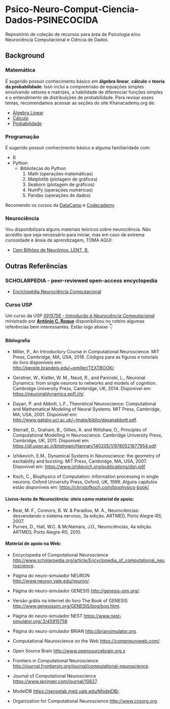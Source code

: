 # Psico-Neuro-Comput-Ciencia-Dados-PSINECOCIDA
Repositório de coleção de recursos para área de Psicologia e/ou Neurociência Computacional e Ciência de Dados

## Background
### Matemática
É sugerido possuir conhecimento básico em **álgebra linear**, **cálculo** e **teoria da probabilidade**. Isso inclui a compreensão de equações simples envolvendo vetores e matrizes, a habilidade de diferenciar funções simples e o entendimento de distribuições de probabilidade. Para revisar esses temas, recomendamos acessar as seções do site Khanacademy.org de:
- [Álgebra Linear](https://www.khanacademy.org/math/linear-algebra)
- [Cálculo](https://www.khanacademy.org/math/differential-calculus)
- [Probabilidade](https://www.khanacademy.org/math/probability)

### Programação 
É sugerido possuir conhecimento básico e alguma familiaridade com:
- R 
- Python 
  - Bibliotecas do Python
    1. Math (operações matemáticas)
    2. Matplotlib (plotagem de gráficos)
    3. Seaborn (plotagem de gráficos)
    4. NumPy (operações numéricas)
    5. Pandas (operações de dados)

Recomendo os cursos da [DataCamp](https://app.datacamp.com/learn/courses/intro-to-python-for-data-science) e [Codecademy](https://www.codecademy.com/learn/learn-intermediate-python-3)

### Neurociência
Vou disponibilizara alguns materiais teóricos sobre neurociência. Não acredito que seja necessário para iniciar, mas em caso de extrema curiosidade e ânsia de aprendizagem, TOMA AQUI:
- [Cem Bilhões de Neurônios, LENT, R.](https://drive.google.com/file/d/1qdIGzEuPfyPYUGri3Oc88XI_k1wpOqkQ/view?usp=sharing)

## Outras Referências
### SCHOLARPEDIA - peer-reviewed open-access encyclopedia
- [Enciclopédia Neurociência Computacional](http://www.scholarpedia.org/article/Encyclopedia_of_computational_neuroscience)

### Curso USP
Um curso da USP [_5915756 - Introdução à Neurociência Computacional_](https://edisciplinas.usp.br/pluginfile.php/7684114/mod_resource/content/1/Roteiro%20-%20Introduc%CC%A7a%CC%83o%20a%CC%80%20Neurocie%CC%82ncia%20Computacional%202023.pdf) ministrado por [**Antônio C. Roque**](antonior@usp.br) disponibilizou no roteiro algumas referências bem interessantes. Estão logo abaixo 👇

#### Bibliografia
- Miller, P., An Introductory Course in Computational Neuroscience. MIT Press, Cambridge, MA, USA, 2018. Códigos para as figuras e tutoriais do livro disponíveis em: http://people.brandeis.edu/~pmiller/TEXTBOOK/.

- Gerstner, W., Kistler, W. M., Naud, R., and Paninski, L., Neuronal Dynamics: from single
neurons to networks and models of cognition. Cambridge University Press, Cambridge, UK, 2014. Disponível em: https://neuronaldynamics.epfl.ch/.

- Dayan, P. and Abbott, L.F., Theoretical Neuroscience: Computational and Mathematical Modeling
of Neural Systems. MIT Press, Cambridge, MA, USA, 2001. Disponível em: http://www.gatsby.ucl.ac.uk/~lmate/biblio/dayanabbott.pdf.

- Sterratt, D., Graham, B., Gillies, A. and Willshaw, D., Principles of Computational Modelling
in Neuroscience. Cambridge University Press, Cambridge, UK, 2011. Disponível em: https://dl.uswr.ac.ir/bitstream/Hannan/140205/1/9780521877954.pdf.

- Izhikevich, E.M., Dynamical Systems in Neuroscience: the geometry of excitability and bursting.
MIT Press, Cambridge, MA, USA, 2007. Disponível em: https://www.izhikevich.org/publications/dsn.pdf

- Koch, C., Biophysics of Computation: information processing in single neurons. Oxford University Press, Oxford, UK, 1999. Alguns capítulos estão disponíveis em: https://christofkoch.com/biophysics-book/

#### Livros-texto de Neurociência: úteis como material de apoio:
- Bear, M. F., Connors, B. W. & Paradiso, M. A., Neurociências: desvendando o sistema nervoso, 3a
edição. ARTMED, Porto Alegre-RS, 2007.
- Purves, D., Hall, W.C. & McNamara, J.O., Neurociências, 4a edição. ARTMED, Porto
Alegre-RS, 2010.

#### Material de apoio na Web: 
- Encyclopedia of Computational Neuroscience http://www.scholarpedia.org/article/Encyclopedia_of_computational_neuroscience.

- Página do neuro-simulador NEURON http://www.neuron.yale.edu/neuron/.

- Página do neuro-simulador GENESIS http://genesis-sim.org/.

- Versão grátis na internet do livro The Book of GENESIS http://www.genesissim.org/GENESIS/bog/bog.html.

- Página do neuro-simulador NEST https://www.nest-simulator.org/.3/45915756 

- Página do neuro-simulador BRIAN http://briansimulator.org.

- Computational Neuroscience on the Web https://compneuroweb.com/.

- Open Source Brain http://www.opensourcebrain.org.x

- Frontiers in Computational Neuroscience http://journal.frontiersin.org/journal/computational-neuroscience.

- Journal of Computational Neuroscience https://www.springer.com/journal/10827.

- ModelDB https://senselab.med.yale.edu/ModelDB/.

- Organization for Computational Neuroscience http://www.cnsorg.org.
